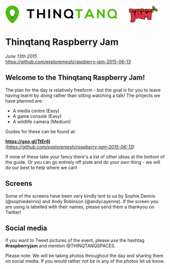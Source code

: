 ![Thinqtanq](thinqtanq-logo.png)      ![Raspberry Jam](jam-logo.png) 

# Thinqtanq Raspberry Jam
_June 13th 2015_  
https://github.com/exploremesh/raspberry-jam-2015-06-13  

## Welcome to the Thinqtanq Raspberry Jam!

The plan for the day is relatively freeform - but the goal is for you to leave having learnt by *doing* rather than sitting watching a talk! The projects we have planned are:

* A media centre (Easy)
* A game console (Easy)
* A wildlife camera (Medium)

Guides for these can be found at:

**https://goo.gl/TtEr4l**  
_(https://github.com/exploremesh/raspberry-jam-2015-06-13)_  

If none of these take your fancy there's a list of other ideas at the bottom of the guide. Or you can go entirely off piste and do your own thing - we will do our best to help where we can! 

## Screens
Some of the screens have been very kindly lent to us by Sophie Dennis (@sophiedennis) and Andy Robinson (@andycayenne). If the screen you are using is labelled with their names, please send them a thankyou on Twitter!

## Social media
If you want to Tweet pictures of the event, please use the hashtag **#raspberryjam** and mention @THINQTANQSPACES.

Please note: We will be taking photos throughout the day and sharing them on social media. If you would rather not be in any of the photos let us know.
